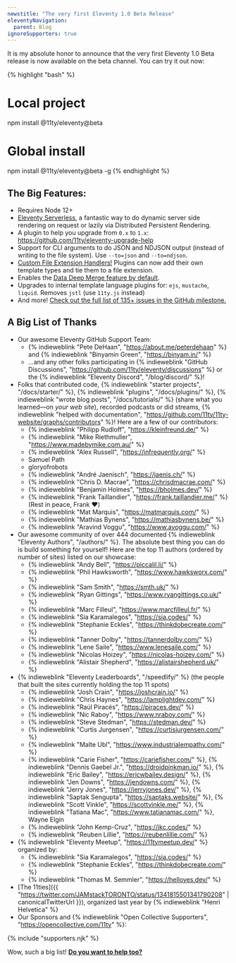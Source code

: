 ```yaml
---
newstitle: "The very first Eleventy 1.0 Beta Release"
eleventyNavigation:
  parent: Blog
ignoreSupporters: true
---
```


It is my absolute honor to announce that the very first Eleventy 1.0 Beta release is now available on the beta channel. You can try it out now:

{% highlight "bash" %}

# Local project

npm install @11ty/eleventy@beta

# Global install

npm install @11ty/eleventy@beta -g
{% endhighlight %}

## The Big Features:

- Requires Node 12+
- [Eleventy Serverless](/docs/plugins/serverless/), a fantastic way to do dynamic server side rendering on request or lazily via Distributed Persistent Rendering.
- A plugin to help you upgrade from `0.x` to `1.x`: https://github.com/11ty/eleventy-upgrade-help
- Support for CLI arguments to do JSON and NDJSON output (instead of writing to the file system). Use `--to=json` and `--to=ndjson`.
- [Custom File Extension Handlers!](https://github.com/11ty/eleventy/issues/117) Plugins can now add their own template types and tie them to a file extension.
- Enables the [Data Deep Merge feature by default](/docs/data-deep-merge/).
- Upgrades to internal template language plugins for: `ejs`, `mustache`, `liquid`. Removes `jstl` (use `11ty.js` instead)
- And more! [Check out the full list of 135+ issues in the GitHub milestone.](https://github.com/11ty/eleventy/milestone/32?closed=1)

## A Big List of Thanks

- Our awesome Eleventy GitHub Support Team:
  - {% indieweblink "Pete DeHaan", "https://about.me/peterdehaan" %} and {% indieweblink "Binyamin Green", "https://binyam.in/" %}
  - …and any other folks participating in {% indieweblink "GitHub Discussions", "https://github.com/11ty/eleventy/discussions" %} or the {% indieweblink "Eleventy Discord", "/blog/discord/" %}!
- Folks that contributed code, {% indieweblink "starter projects", "/docs/starter/" %}, {% indieweblink "plugins", "/docs/plugins/" %}, {% indieweblink "wrote blog posts", "/docs/tutorials/" %} (share what you learned—on _your web site_), recorded podcasts or did streams, {% indieweblink "helped with documentation", "https://github.com/11ty/11ty-website/graphs/contributors" %}! Here are a few of our contributors:
  - {% indieweblink "Philipp Rudloff", "https://kleinfreund.de/" %}
  - {% indieweblink "Mike Riethmuller", "https://www.madebymike.com.au/" %}
  - {% indieweblink "Alex Russell", "https://infrequently.org/" %}
  - Samuel Path
  - gloryofrobots
  - {% indieweblink "André Jaenisch", "https://jaenis.ch/" %}
  - {% indieweblink "Chris D. Macrae", "https://chrisdmacrae.com/" %}
  - {% indieweblink "Benjamin Holmes", "https://bholmes.dev/" %}
  - {% indieweblink "Frank Taillandier", "https://frank.taillandier.me/" %} (Rest in peace, Frank ❤️)
  - {% indieweblink "Mat Marquis", "https://matmarquis.com/" %}
  - {% indieweblink "Mathias Bynens", "https://mathiasbynens.be/" %}
  - {% indieweblink "Aravind Voggu", "https://www.avoggu.com/" %}
- Our awesome community of over 444 documented {% indieweblink "Eleventy Authors", "/authors/" %}. The absolute best thing you can do is build something for yourself! Here are the top 11 authors (ordered by number of sites) listed on our showcase:
  - {% indieweblink "Andy Bell", "https://piccalil.li/" %}
  - {% indieweblink "Phil Hawksworth", "https://www.hawksworx.com/" %}
  - {% indieweblink "Sam Smith", "https://smth.uk/" %}
  - {% indieweblink "Ryan Gittings", "https://www.ryangittings.co.uk/" %}
  - {% indieweblink "Marc Filleul", "https://www.marcfilleul.fr/" %}
  - {% indieweblink "Sia Karamalegos", "https://sia.codes/" %}
  - {% indieweblink "Stephanie Eckles", "https://thinkdobecreate.com/" %}
  - {% indieweblink "Tanner Dolby", "https://tannerdolby.com/" %}
  - {% indieweblink "Lene Saile", "https://www.lenesaile.com/" %}
  - {% indieweblink "Nicolas Hoizey", "https://nicolas-hoizey.com/" %}
  - {% indieweblink "Alistair Shepherd", "https://alistairshepherd.uk/" %}
- {% indieweblink "Eleventy Leaderboards", "/speedlify/" %} (the people that built the sites currently holding the top 11 spots)
  - {% indieweblink "Josh Crain", "https://joshcrain.io/" %}
  - {% indieweblink "Chris Haynes", "https://lamplightdev.com/" %}
  - {% indieweblink "Raúl Piracés", "https://piraces.dev/" %}
  - {% indieweblink "Nic Raboy", "https://www.nraboy.com/" %}
  - {% indieweblink "Steve Stedman", "https://stedman.dev/" %}
  - {% indieweblink "Curtis Jurgensen", "https://curtisjurgensen.com/" %}
  - {% indieweblink "Malte Ubl", "https://www.industrialempathy.com/" %}
  - {% indieweblink "Carie Fisher", "https://cariefisher.com/" %}, {% indieweblink "Dennis Gaebel Jr.", "https://droidpinkman.io/" %}, {% indieweblink "Eric Bailey", "https://ericwbailey.design/" %}, {% indieweblink "Jen Downs", "https://jendowns.com/" %}, {% indieweblink "Jerry Jones", "https://jerryjones.dev/" %}, {% indieweblink "Saptak Sengupta", "https://saptaks.website/" %}, {% indieweblink "Scott Vinkle", "https://scottvinkle.me/" %}, {% indieweblink "Tatiana Mac", "https://www.tatianamac.com/" %}, Wayne Elgin
  - {% indieweblink "John Kemp-Cruz", "https://jkc.codes/" %}
  - {% indieweblink "Reuben Lillie", "https://reubenlillie.com/" %}
- {% indieweblink "Eleventy Meetup", "https://11tymeetup.dev/" %} organized by:
  - {% indieweblink "Sia Karamalegos", "https://sia.codes/" %}
  - {% indieweblink "Stephanie Eckles", "https://thinkdobecreate.com/" %}
  - {% indieweblink "Thomas M. Semmler", "https://helloyes.dev/" %}
- [The 11ties]({{ "https://twitter.com/JAMstackTORONTO/status/1341815501341790208" | canonicalTwitterUrl }}), organized last year by {% indieweblink "Henri Helvetica" %}
- Our Sponsors and {% indieweblink "Open Collective Supporters", "https://opencollective.com/11ty" %}:

{% include "supporters.njk" %}

Wow, such a big list! **[Do you want to help too?](../docs/community.md)**
